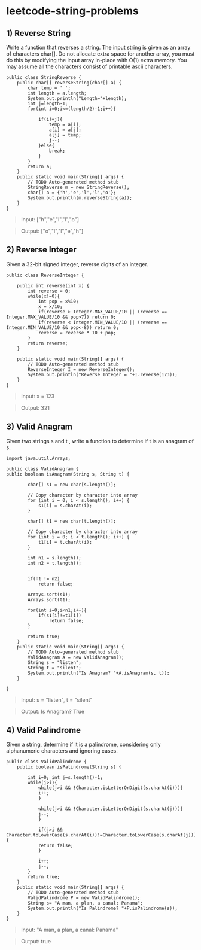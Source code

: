 # leetcode-string-problems

## 1)	Reverse String

Write a function that reverses a string. The input string is given as an array of characters char[].
Do not allocate extra space for another array, you must do this by modifying the input array in-place with O(1) extra memory.
You may assume all the characters consist of printable ascii characters.

```
public class StringReverse {
	public char[] reverseString(char[] a) {
        char temp = ' ';
        int length = a.length;
        System.out.println("Length="+length);
        int j=length-1;
        for(int i=0;i<=(length/2)-1;i++){
            
            if(i!=j){
                temp = a[i];
                a[i] = a[j];
                a[j] = temp;
                j--;
            }else{
                break;
            }    
        }
        return a;
    }
	public static void main(String[] args) {
		// TODO Auto-generated method stub
		StringReverse m = new StringReverse();
		char[] a = {'h','e','l','l','o'};
		System.out.println(m.reverseString(a));
	}
}
```

> Input: ["h","e","l","l","o"]

> Output: ["o","l","l","e","h"]

## 2) Reverse Integer

Given a 32-bit signed integer, reverse digits of an integer.

```
public class ReverseInteger {

	public int reverse(int x) {
        int reverse = 0;
        while(x!=0){
            int pop = x%10;
            x = x/10;
            if(reverse > Integer.MAX_VALUE/10 || (reverse == Integer.MAX_VALUE/10 && pop>7)) return 0;
            if(reverse < Integer.MIN_VALUE/10 || (reverse == Integer.MIN_VALUE/10 && pop<-8)) return 0;
            reverse = reverse * 10 + pop;
        }
        return reverse;
    }
	
	public static void main(String[] args) {
		// TODO Auto-generated method stub
		ReverseInteger I = new ReverseInteger();
		System.out.println("Reverse Integer = "+I.reverse(123));
	}
}
```

> Input: x = 123

> Output: 321

## 3) Valid Anagram

Given two strings s and t , write a function to determine if t is an anagram of s.

```
import java.util.Arrays;

public class ValidAnagram {
public boolean isAnagram(String s, String t) {
        
        char[] s1 = new char[s.length()]; 
  
        // Copy character by character into array 
        for (int i = 0; i < s.length(); i++) { 
            s1[i] = s.charAt(i); 
        } 
        
        char[] t1 = new char[t.length()]; 
  
        // Copy character by character into array 
        for (int i = 0; i < t.length(); i++) { 
            t1[i] = t.charAt(i); 
        } 
        
        int n1 = s.length();
        int n2 = t.length();
        
        
        if(n1 != n2)
            return false;
        
        Arrays.sort(s1);
        Arrays.sort(t1);
        
        for(int i=0;i<n1;i++){
            if(s1[i]!=t1[i])
                return false;
        }
        
        return true;
    }
	public static void main(String[] args) {
		// TODO Auto-generated method stub
		ValidAnagram A = new ValidAnagram();
		String s = "listen";
		String t = "silent";
		System.out.println("Is Anagram? "+A.isAnagram(s, t));
	}

}
```

> Input: s = "listen", t = "silent"

> Output: Is Anagram? True

## 4) Valid Palindrome

Given a string, determine if it is a palindrome, considering only alphanumeric characters and ignoring cases.

```
public class ValidPalindrome {
	public boolean isPalindrome(String s) {
		
		int i=0; int j=s.length()-1;
		while(j>i){
			while(j>i && !Character.isLetterOrDigit(s.charAt(i))){
			i++;
			}
			
			while(j>i && !Character.isLetterOrDigit(s.charAt(j))){
			j--;
			}
			
			if(j>i && Character.toLowerCase(s.charAt(i))!=Character.toLowerCase(s.charAt(j))){
			return false;
			}
			
			i++;
			j--;
		}
		return true;
	}
	public static void main(String[] args) {
		// TODO Auto-generated method stub
		ValidPalindrome P = new ValidPalindrome();
		String s= "A man, a plan, a canal: Panama";
		System.out.println("Is Palindrome? "+P.isPalindrome(s));
	}
}
```

> Input: "A man, a plan, a canal: Panama"

> Output: true






